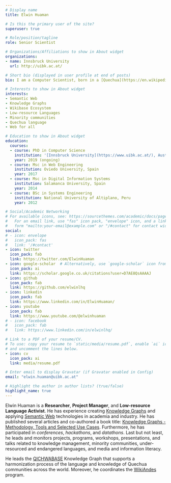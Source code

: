 ```yaml
---
# Display name
title: Elwin Huaman

# Is this the primary user of the site?
superuser: true

# Role/position/tagline
role: Senior Scientist

# Organizations/Affiliations to show in About widget
organizations:
- name: Innsbruck University
  url: http://uibk.ac.at/

# Short bio (displayed in user profile at end of posts)
bio: I am a Computer Scientist, born in a [Quechua](https://en.wikipedia.org/wiki/Quechuan_languages) Community in [Peru](https://en.wikipedia.org/wiki/Peru). I do research, teaching, and project management.

# Interests to show in About widget
interests:
- Semantic Web
- Knowledge Graphs
- Wikibase Ecosystem
- Low-resource Languages
- Minority communities
- Quechua language
- Web for all

# Education to show in About widget
education:
  courses:
  - course: PhD in Computer Science
    institution: '[Innsbruck University](https://www.uibk.ac.at/), Austria'
    year: 2019 (ongoing)
  - course: Msc in Web Engineering
    institution: Oviedo University, Spain
    year: 2017
  - course: Msc in Digital Information Systems
    institution: Salamanca University, Spain
    year: 2014
  - course: BSc in Systems Engineering 
    institution: National University of Altiplano, Peru
    year: 2012

# Social/Academic Networking
# For available icons, see: https://sourcethemes.com/academic/docs/page-builder/#icons
#   For an email link, use "fas" icon pack, "envelope" icon, and a link in the
#   form "mailto:your-email@example.com" or "/#contact" for contact widget.
social:
# - icon: envelope
#   icon_pack: fas
#   link: '/#contact'
- icon: twitter
  icon_pack: fab
  link: https://twitter.com/ElwinHuaman
- icon: google-scholar  # Alternatively, use `google-scholar` icon from `ai` icon pack
  icon_pack: ai
  link: https://scholar.google.co.uk/citations?user=D7AE8QsAAAAJ
- icon: github
  icon_pack: fab
  link: https://github.com/elwinlhq
- icon: linkedin
  icon_pack: fab
  link: https://www.linkedin.com/in/ElwinHuaman/
- icon: youtube
  icon_pack: fab
  link: https://www.youtube.com/@elwinhuaman
# - icon: facebook
#   icon_pack: fab
#   link: https://www.linkedin.com/in/elwinlhq/

# Link to a PDF of your resume/CV.
# To use: copy your resume to `static/media/resume.pdf`, enable `ai` icons in `params.toml`, 
# and uncomment the lines below.
- icon: cv
  icon_pack: ai
  link: media/resume.pdf

# Enter email to display Gravatar (if Gravatar enabled in Config)
email: "elwin.huaman@uibk.ac.at"

# Highlight the author in author lists? (true/false)
highlight_name: true
---
```


Elwin Huaman is a **Researcher**, **Project Manager**, and **Low-resource Language Activist**. He has experience creating [Knowledge Graphs](https://link.springer.com/book/10.1007/978-3-030-37439-6) and applying [Semantic Web]() technologies in academia and industry. He has published several articles and co-authored a book title: [Knowledge Graphs - Methodology, Tools and Selected Use Cases](https://link.springer.com/book/10.1007/978-3-030-37439-6). Furthermore, he has participated in _conferences_, _hackathons_, and _datathons_. Last but not least, he leads and monitors projects, programs, workshops, presentations, and talks related to knowledge management, minority communities, under-resourced and endangered languages, and media and information literacy.

He leads the [QICHWABASE](https://qichwa.wikibase.cloud/) Knowledge Graph that supports a harmonization process of the language and knowledge of Quechua communities across the world. Moreover, he coordinates the [WikiAndes](https://elwin.huamanquispe.com/project/wikiandes/) program.
<!-- {{< icon name="download" pack="fas" >}} Download my {{< staticref "media/resume.pdf" "newtab" >}}resumé{{< /staticref >}}. -->